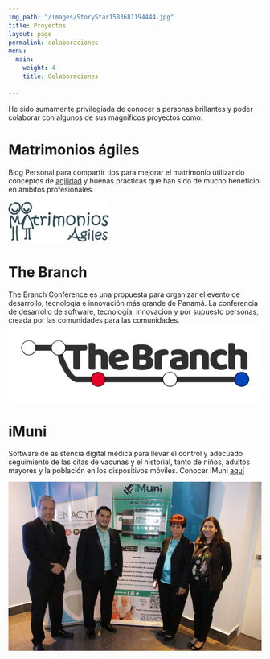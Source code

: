 ```yaml
---
img_path: "/images/StoryStar1583681194444.jpg"
title: Proyectos
layout: page
permalink: colaboraciones
menu:
  main:
    weight: 4
    title: Colaboraciones

---
```

He sido sumamente privilegiada de conocer a personas brillantes y poder colaborar con algunos de sus magníficos proyectos como:

# Matrimonios ágiles

Blog Personal para compartir tips para mejorar el matrimonio utilizando conceptos de [agilidad](https://matrimoniosagiles.wordpress.com/2018/10/24/matrimonios-agiles/) y buenas prácticas que han sido de mucho beneficio en ámbitos profesionales.

[![matrimoniosagiles](/images/matrimoniosagiles_agiles-logo.png "Matrimonios Agiles")](https://matrimoniosagiles.wordpress.com/ "Matrimonios Ágiles")

# The Branch

The Branch Conference es una propuesta para organizar el evento de desarrollo, tecnología e innovación más grande de Panamá. La conferencia de desarrollo de software, tecnología, innovación y por supuesto personas, creada por las comunidades para las comunidades.[![thebranchconference](/images/the-branch-logo-tr-0.30.png "TheBranch")](https://www.thebranch.tech/ "thebranchconference")

# iMuni

Software de asistencia digital médica para llevar el control y adecuado seguimiento de las citas de vacunas y el historial, tanto de niños, adultos mayores y la población en los dispositivos móviles. Conocer iMuni [aquí](http://imuniapp.com/ "iMuni")

![](/images/Lanzamiento-de-iMuni-17-1.jpg)